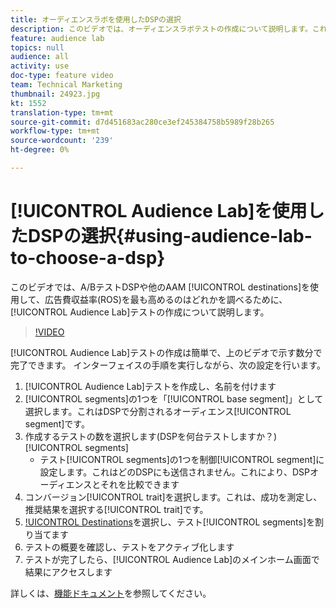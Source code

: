 ```yaml
---
title: オーディエンスラボを使用したDSPの選択
description: このビデオでは、オーディエンスラボテストの作成について説明します。これにより、A/BテストDSPや他のAAMの目的地で、広告費収益率が最も高いのはどの目的地かを確認できます。
feature: audience lab
topics: null
audience: all
activity: use
doc-type: feature video
team: Technical Marketing
thumbnail: 24923.jpg
kt: 1552
translation-type: tm+mt
source-git-commit: d7d451683ac280ce3ef245384758b5989f28b265
workflow-type: tm+mt
source-wordcount: '239'
ht-degree: 0%

---
```



# [!UICONTROL Audience Lab]を使用したDSPの選択{#using-audience-lab-to-choose-a-dsp}

このビデオでは、A/BテストDSPや他のAAM [!UICONTROL destinations]を使用して、広告費収益率(ROS)を最も高めるのはどれかを調べるために、[!UICONTROL Audience Lab]テストの作成について説明します。

>[!VIDEO](https://video.tv.adobe.com/v/24923/?quality=12)

[!UICONTROL Audience Lab]テストの作成は簡単で、上のビデオで示す数分で完了できます。 インターフェイスの手順を実行しながら、次の設定を行います。

1. [!UICONTROL Audience Lab]テストを作成し、名前を付けます
1. [!UICONTROL segments]の1つを「[!UICONTROL base segment]」として選択します。これはDSPで分割されるオーディエンス[!UICONTROL segment]です。
1. 作成するテストの数を選択します(DSPを何台テストしますか？)[!UICONTROL segments]
   * テスト[!UICONTROL segments]の1つを制御[!UICONTROL segment]に設定します。これはどのDSPにも送信されません。これにより、DSPオーディエンスとそれを比較できます
1. コンバージョン[!UICONTROL trait]を選択します。これは、成功を測定し、推奨結果を選択する[!UICONTROL trait]です。
1. [!UICONTROL Destinations](DSPなど)を選択し、テスト[!UICONTROL segments]を割り当てます
1. テストの概要を確認し、テストをアクティブ化します
1. テストが完了したら、[!UICONTROL Audience Lab]のメインホーム画面で結果にアクセスします

詳しくは、[機能ドキュメント](https://marketing.adobe.com/resources/help/en_US/aam/audience-lab.html)を参照してください。